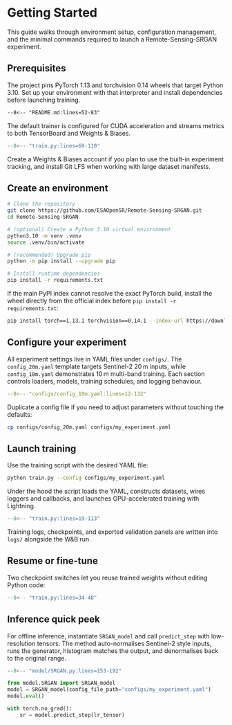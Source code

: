 # Getting Started

This guide walks through environment setup, configuration management, and the minimal commands required to launch a Remote-Sensing-SRGAN experiment.

## Prerequisites

The project pins PyTorch 1.13 and torchvision 0.14 wheels that target Python 3.10. Set up your environment with that interpreter and install dependencies before launching training.

```markdown
--8<-- "README.md:lines=52-83"
```

The default trainer is configured for CUDA acceleration and streams metrics to both TensorBoard and Weights & Biases.

```python
--8<-- "train.py:lines=69-110"
```

Create a Weights & Biases account if you plan to use the built-in experiment tracking, and install Git LFS when working with large dataset manifests.

## Create an environment

```bash
# Clone the repository
git clone https://github.com/ESAOpenSR/Remote-Sensing-SRGAN.git
cd Remote-Sensing-SRGAN

# (optional) Create a Python 3.10 virtual environment
python3.10 -m venv .venv
source .venv/bin/activate

# (recommended) Upgrade pip
python -m pip install --upgrade pip

# Install runtime dependencies
pip install -r requirements.txt
```

If the main PyPI index cannot resolve the exact PyTorch build, install the wheel directly from the official index before `pip install -r requirements.txt`:

```bash
pip install torch==1.13.1 torchvision==0.14.1 --index-url https://download.pytorch.org/whl/cu117
```

## Configure your experiment

All experiment settings live in YAML files under `configs/`. The `config_20m.yaml` template targets Sentinel-2 20 m inputs, while `config_10m.yaml` demonstrates 10 m multi-band training. Each section controls loaders, models, training schedules, and logging behaviour.

```yaml
--8<-- "configs/config_10m.yaml:lines=12-132"
```

Duplicate a config file if you need to adjust parameters without touching the defaults:

```bash
cp configs/config_20m.yaml configs/my_experiment.yaml
```

## Launch training

Use the training script with the desired YAML file:

```bash
python train.py --config configs/my_experiment.yaml
```

Under the hood the script loads the YAML, constructs datasets, wires loggers and callbacks, and launches GPU-accelerated training with Lightning.

```python
--8<-- "train.py:lines=19-113"
```

Training logs, checkpoints, and exported validation panels are written into `logs/` alongside the W&B run.

## Resume or fine-tune

Two checkpoint switches let you reuse trained weights without editing Python code:

```python
--8<-- "train.py:lines=34-48"
```

## Inference quick peek

For offline inference, instantiate `SRGAN_model` and call `predict_step` with low-resolution tensors. The method auto-normalises Sentinel-2 style inputs, runs the generator, histogram matches the output, and denormalises back to the original range.

```python
--8<-- "model/SRGAN.py:lines=153-192"
```

```python
from model.SRGAN import SRGAN_model
model = SRGAN_model(config_file_path="configs/my_experiment.yaml")
model.eval()

with torch.no_grad():
    sr = model.predict_step(lr_tensor)
```

